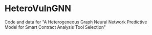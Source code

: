 # HeteroVulnGNN
Code and data for "A Heterogeneous Graph Neural Network Predictive Model for Smart Contract Analysis Tool Selection"
